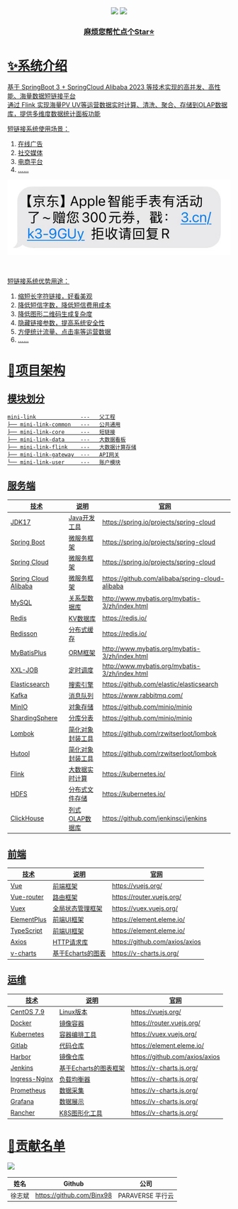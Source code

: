 <div align="center">
    <a href="https://github.com/Binx98/mini-link"><img src="https://img.shields.io/badge/后端-项目地址-yellow.svg?style=plasticr"></a>
    <a href="https://github.com/Binx98/mini-link-front"><img src="https://img.shields.io/badge/前端-项目地址-blueviolet.svg?style=plasticr"></a>
    <a href="" target="_blank">
    <br>
    <h3>麻烦您帮忙点个Star⭐</h3>
</div>

# ✨系统介绍

基于 SpringBoot 3 + SpringCloud Alibaba 2023 等技术实现的高并发、高性能、海量数据短链接平台
<br>
通过 Flink 实现海量PV UV等运营数据实时计算、清洗、聚合、存储到OLAP数据库，提供多维度数据统计面板功能
<br>


短链接系统使用场景：
1. 在线广告
2. 社交媒体
3. 电商平台
4. ......

![img.png](docs/images/短信.png)

<br>

短链接系统优势用途：
1. 缩短长字符链接，好看美观
2. 降低短信字数，降低短信费用成本
3. 降低图形二维码生成复杂度
4. 隐藏链接参数，提高系统安全性
5. 方便统计流量、点击率等运营数据
6. ......


# 🚀项目架构

## 模块划分

```
mini-link              ---   父工程
├── mini-link-common   ---   公共通用
├── mini-link-core     ---   短链接
├── mini-link-data     ---   大数据看板
├── mini-link-flink    ---   大数据计算存储
├── mini-link-gateway  ---   API网关
└── mini-link-user     ---   账户模块
```

## 服务端

| 技术                   | 说明        | 官网                                              |
|----------------------|-----------|-------------------------------------------------|
| JDK17                | Java开发工具  | https://spring.io/projects/spring-cloud         |
| Spring Boot          | 微服务框架     | https://spring.io/projects/spring-cloud         |
| Spring Cloud         | 微服务框架     | https://spring.io/projects/spring-cloud         |
| Spring Cloud Alibaba | 微服务框架     | https://github.com/alibaba/spring-cloud-alibaba |
| MySQL                | 关系型数据库    | http://www.mybatis.org/mybatis-3/zh/index.html  |
| Redis                | KV数据库     | https://redis.io/                               |
| Redisson             | 分布式缓存     | https://redis.io/                               |
| MyBatisPlus          | ORM框架     | http://www.mybatis.org/mybatis-3/zh/index.html  |
| XXL-JOB              | 定时调度      | http://www.mybatis.org/mybatis-3/zh/index.html  |
| Elasticsearch        | 搜索引擎      | https://github.com/elastic/elasticsearch        |
| Kafka                | 消息队列      | https://www.rabbitmq.com/                       |
| MinIO                | 对象存储      | https://github.com/minio/minio                  |
| ShardingSphere       | 分库分表      | https://github.com/minio/minio                  |
| Lombok               | 简化对象封装工具  | https://github.com/rzwitserloot/lombok          |
| Hutool               | 简化对象封装工具  | https://github.com/rzwitserloot/lombok          |
| Flink                | 大数据实时计算   | https://kubernetes.io/                          |
| HDFS                 | 分布式文件存储   | https://kubernetes.io/                          |
| ClickHouse           | 列式OLAP数据库 | https://github.com/jenkinsci/jenkins            |

## 前端

| 技术          | 说明           | 官网                             |
|-------------|--------------|--------------------------------|
| Vue         | 前端框架         | https://vuejs.org/             |
| Vue-router  | 路由框架         | https://router.vuejs.org/      |
| Vuex        | 全局状态管理框架     | https://vuex.vuejs.org/        |
| ElementPlus | 前端UI框架       | https://element.eleme.io/      |
| TypeScript  | 前端UI框架       | https://element.eleme.io/      |
| Axios       | HTTP请求库      | https://github.com/axios/axios |
| v-charts    | 基于Echarts的图表 | https://v-charts.js.org/       |

## 运维

| 技术            | 说明             | 官网                             |
|---------------|----------------|--------------------------------|
| CentOS 7.9    | Linux版本        | https://vuejs.org/             |
| Docker        | 镜像容器           | https://router.vuejs.org/      |
| Kubernetes    | 容器编排工具         | https://vuex.vuejs.org/        |
| Gitlab        | 代码仓库           | https://element.eleme.io/      |
| Harbor        | 镜像仓库           | https://github.com/axios/axios |
| Jenkins       | 基于Echarts的图表框架 | https://v-charts.js.org/       |
| Ingress-Nginx | 负载均衡器          | https://v-charts.js.org/       |
| Prometheus    | 数据采集           | https://v-charts.js.org/       |
| Grafana       | 数据展示           | https://v-charts.js.org/       |
| Rancher       | K8S图形化工具       | https://v-charts.js.org/       |

# 🎉贡献名单

<a href="https://github.com/Binx98/QuickChat/graphs/contributors">
  <img src="https://contrib.rocks/image?repo=Binx98/mini-link" />
</a>

| 姓名  |               Github               |      公司       |
|:---:|:----------------------------------:|:-------------:|
| 徐志斌 |     https://github.com/Binx98      | PARAVERSE 平行云 |
